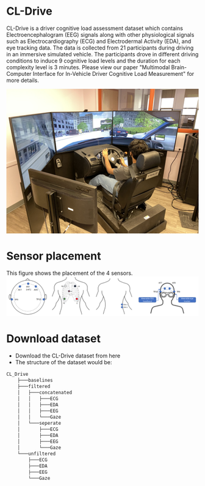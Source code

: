 # CL-Drive
CL-Drive is a driver cognitive load assessment dataset which contains Electroencephalogram (EEG) signals along with other physiological signals such as Electrocardiography (ECG) and Electrodermal Activity (EDA), and eye tracking data. The data is collected from 21 participants during driving in an immersive simulated vehicle. The participants drove in different driving conditions to induce 9 cognitive load levels and the duration for each complexity level is 3 minutes. Please view our paper "Multimodal Brain-Computer Interface for In-Vehicle Driver Cognitive Load Measurement" for more details.

![Alt text](/Figures/driving_simulator.jpg?raw=true "Optional Title")

# Sensor placement
This figure shows the placement of the 4 sensors.
![Alt text](/Figures/sensor_placement.jpg?raw=true "Optional Title")
 

# Download dataset

* Download the CL-Drive dataset from here
* The structure of the dataset would be:
```
CL_Drive
    ├───baselines
    ├───filtered
    │   ├───concatenated
    │   │   ├───ECG
    │   │   ├───EDA
    │   │   ├───EEG
    │   │   └───Gaze
    │   └───seperate
    │       ├───ECG
    │       ├───EDA
    │       ├───EEG
    │       └───Gaze
    └───unfiltered
        ├───ECG
        ├───EDA
        ├───EEG
        └───Gaze
```

